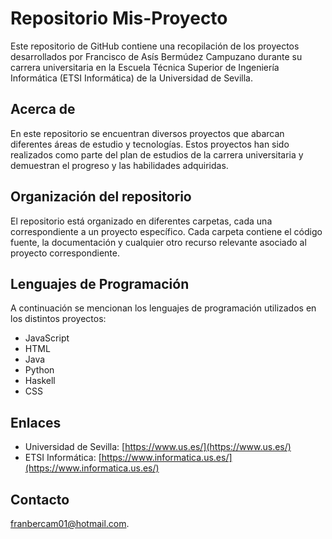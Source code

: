# Repositorio Mis-Proyecto

Este repositorio de GitHub contiene una recopilación de los proyectos desarrollados por Francisco de Asís Bermúdez Campuzano durante su carrera universitaria en la Escuela Técnica Superior de Ingeniería Informática (ETSI Informática) de la Universidad de Sevilla.

## Acerca de

En este repositorio se encuentran diversos proyectos que abarcan diferentes áreas de estudio y tecnologías. Estos proyectos han sido realizados como parte del plan de estudios de la carrera universitaria y demuestran el progreso y las habilidades adquiridas.

## Organización del repositorio

El repositorio está organizado en diferentes carpetas, cada una correspondiente a un proyecto específico. Cada carpeta contiene el código fuente, la documentación y cualquier otro recurso relevante asociado al proyecto correspondiente.

## Lenguajes de Programación

A continuación se mencionan los lenguajes de programación utilizados en los distintos proyectos:

- JavaScript
- HTML
- Java
- Python
- Haskell
- CSS

## Enlaces

- Universidad de Sevilla: [https://www.us.es/](https://www.us.es/)
- ETSI Informática: [https://www.informatica.us.es/](https://www.informatica.us.es/)

## Contacto

[franbercam01@hotmail.com](F.Bermúdez:franbercam01@gmail.com).
